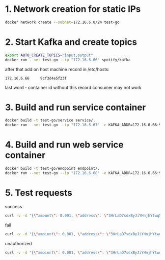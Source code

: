 # 1. Network creation for static IPs
```bash
docker network create --subnet=172.16.6.0/24 test-go
```

# 2. Start Kafka and create topics
```bash
export AUTO_CREATE_TOPICS="input,output"
docker run --net test-go --ip "172.16.6.66" spotify/kafka
```
after that add on host machine record in /etc/hosts:
```
172.16.6.66     9cf3d4e5f23f
```
last word - container id
without this record consumer may not work


# 3. Build and run service container
```bash
docker build -t test-go/service service/.
docker run --net test-go --ip "172.16.6.67" -e KAFKA_ADDR=172.16.6.66:9092 test-go/service
```

# 4. Build and run web service container
```bash
docker build -t test-go/endpoint endpoint/.
docker run --net test-go --ip "172.16.6.68" -e KAFKA_ADDR=172.16.6.66:9092  test-go/endpoint
```

# 5. Test requests

success
```bash
curl -v -d "{\"amount\": 0.001, \"address\": \"3HrLaD7sdxByJiYHnjhYtwq5cDBADzU4tC\"}" http://admin:password@172.16.6.68:8000/ && echo ""
```

fail
```bash
curl -v -d "{\"amoiunt\": 0.001, \"address\": \"3HrLaD7sdxByJiYHnjhYtwq5cDBADzU4tC\"}" http://admin:password@172.16.6.68:8000/ && echo ""
```

unauthorized
```bash
curl -v -d "{\"amoiunt\": 0.001, \"address\": \"3HrLaD7sdxByJiYHnjhYtwq5cDBADzU4tC\"}" http://172.16.6.68:8000/ && echo ""
```
